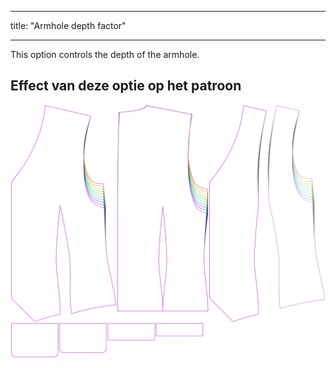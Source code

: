 - - -
title: "Armhole depth factor"
- - -

This option controls the depth of the armhole.

## Effect van deze optie op het patroon

![This image shows the effect of this option by superimposing several variants that have a different value for this option](wahid_armholedepthfactor_sample.svg "Effect of this option on the pattern")
